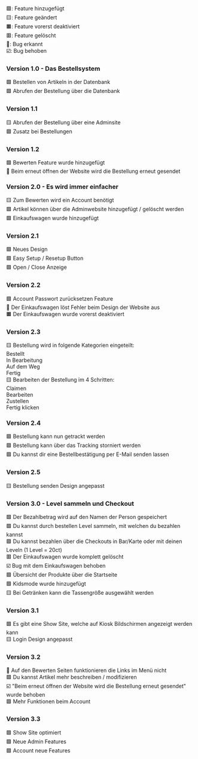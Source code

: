 🟩: Feature hinzugefügt <br>
🟨: Feature geändert<br>
🟧: Feature vorerst deaktiviert<br>
🟥: Feature gelöscht<br>
🚨: Bug erkannt<br>
☑️: Bug behoben<br>

### Version 1.0 - Das Bestellsystem
🟩 Bestellen von Artikeln in der Datenbank<br>
🟩 Abrufen der Bestellung über die Datenbank


### Version 1.1
🟨 Abrufen der Bestellung über eine Adminsite<br>
🟩 Zusatz bei Bestellungen


### Version 1.2
🟩 Bewerten Feature wurde hinzugefügt<br>
🚨 Beim erneut öffnen der Website wird die Bestellung erneut gesendet


### Version 2.0 - Es wird immer einfacher
🟨 Zum Bewerten wird ein Account benötigt<br>
🟩 Artikel können über die Adminwebsite hinzugefügt / gelöscht werden<br>
🟩 Einkaufswagen wurde hinzugefügt


### Version 2.1
🟩 Neues Design<br>
🟩 Easy Setup / Resetup Button<br>
🟩 Open / Close Anzeige


### Version 2.2
🟩 Account Passwort zurücksetzen Feature<br>
🚨 Der Einkaufswagen löst Fehler beim Design der Website aus<br>
🟧 Der Einkaufswagen wurde vorerst deaktiviert


### Version 2.3
🟨 Bestellung wird in folgende Kategorien eingeteilt:<br>
 Bestellt<br>
 In Bearbeitung<br>
 Auf dem Weg<br>
 Fertig<br>
🟨 Bearbeiten der Bestellung im 4 Schritten:<br>
 Claimen<br>
 Bearbeiten<br>
 Zustellen<br>
 Fertig klicken


### Version 2.4
🟩 Bestellung kann nun getrackt werden<br>
🟩 Bestellung kann über das Tracking storniert werden<br>
🟩 Du kannst dir eine Bestellbestätigung per E-Mail senden lassen


### Version 2.5
🟨 Bestellung senden Design angepasst


### Version 3.0 - Level sammeln und Checkout
🟩 Der Bezahlbetrag wird auf den Namen der Person gespeichert<br>
🟩 Du kannst durch bestellen Level sammeln, mit welchen du bezahlen kannst<br>
🟩 Du kannst bezahlen über die Checkouts in Bar/Karte oder mit deinen Leveln (1 Level = 20ct)<br>
🟥 Der Einkaufswagen wurde komplett gelöscht<br>
☑️ Bug mit dem Einkaufswagen behoben<br>
🟩 Übersicht der Produkte über die Startseite<br>
🟩 Kidsmode wurde hinzugefügt<br>
🟨 Bei Getränken kann die Tassengröße ausgewählt werden


### Version 3.1
🟩 Es gibt eine Show Site, welche auf Kiosk Bildschirmen angezeigt werden kann<br>
🟨 Login Design angepasst


### Version 3.2
🚨 Auf den Bewerten Seiten funktionieren die Links im Menü nicht<br>
🟩 Du kannst Artikel mehr beschreiben / modifizieren<br>
☑️ "Beim erneut öffnen der Website wird die Bestellung erneut gesendet" wurde behoben<br>
🟩 Mehr Funktionen beim Account


### Version 3.3
🟩 Show Site optimiert<br>
🟩 Neue Admin Features<br>
🟩 Account neue Features
